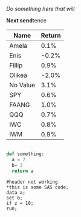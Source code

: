 *Do something here that will*

**Next send**tence

| **Name** | **Return** |
|----------|------------|
| Amela    | 0.1%       |
| Enis     | \-0.2%     |
| Fillip   | 0.9%       |
| Olikea   | \-2.0%     |
| No Value | 3.1%       |
| SPY      | 0.6%       |
| FAANG    | 1.0%       |
| QQQ      | 0.7%       |
| IWC      | 0.8%       |
| IWM      | 0.9%       |

```.py

def something:
  a = 2
  b= 3 
  return a
```


```.sas
#header not working
*this is some SAS code;
data a;
set b;
if z = 10;
run;

```
